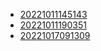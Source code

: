 - [20221011145143](/zet/20221011145143/README.md)
- [20221011190351](/zet/20221011190351/README.md)
- [20221017091309](/zet/20221017091309/README.md)
